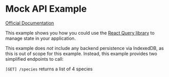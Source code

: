 # Mock API Example

[Official Documentation](https://nmfs-radfish.github.io/radfish/)

This example shows you how you could use the [React Query library](https://tanstack.com/query/latest) to manage state in your application.

This example does _not_ include any backend persistence via IndexedDB, as this is out of scope for this example. Instead, this example provides two simplified endpoints to call:

`[GET] /species` returns a list of 4 species
